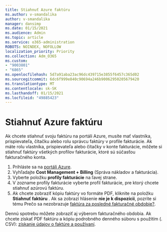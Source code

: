 ```yaml
---
title: Stiahnuť Azure faktúru
ms.author: v-smandalika
author: v-smandalika
manager: dansimp
ms.date: 01/15/2021
ms.audience: Admin
ms.topic: article
ms.service: o365-administration
ROBOTS: NOINDEX, NOFOLLOW
localization_priority: Priority
ms.collection: Adm_O365
ms.custom:
- "9003801"
- "6865"
ms.openlocfilehash: 5d7a91aba23ac96dc439715e3855f6457c365d02
ms.sourcegitcommit: 6dc6f999e840c90694a246b90062950205679420
ms.translationtype: MT
ms.contentlocale: sk-SK
ms.lasthandoff: 01/15/2021
ms.locfileid: "49885423"
---
```

# <a name="download-azure-invoice"></a>Stiahnuť Azure faktúru

Ak chcete stiahnuť svoju faktúru na portáli Azure, musíte mať vlastníka, prispievateľa, čítačku alebo rolu správcu faktúry v profile fakturácie. Ak máte rolu vlastníka, prispievateľa alebo čítačky v konte fakturácie, môžete si stiahnuť faktúry všetkých profilov fakturácie, ktoré sú súčasťou fakturačného konta.

1. Prihláste sa na [portáli Azure](https://portal.azure.com/).
2. Vyhľadajte **Cost Management + Billing** (Správa nákladov a fakturácia).
3. Vyberte položku **profily fakturácie** na ľavej strane.
4. V zozname profily fakturácie vyberte profil fakturácie, pre ktorý chcete stiahnuť azúrovú faktúru.
5. Ak chcete zobraziť kópiu faktúry vo formáte PDF, kliknite na položku **Stiahnuť faktúru** . Ak sa zobrazí hlásenie **nie je k dispozícii**, pozrite si tému Prečo sa nezobrazuje [faktúra za posledné fakturačné obdobie?](https://docs.microsoft.com/azure/cost-management-billing/manage/download-azure-invoice-daily-usage-date).

Dennú spotrebu môžete zobraziť aj výberom fakturačného obdobia. Ak chcete získať PDF faktúru a kópiu podrobného denného súboru s použitím (. CSV): [získanie údajov o faktúre a používaní](https://docs.microsoft.com/azure/cost-management-billing/manage/download-azure-invoice-daily-usage-date).